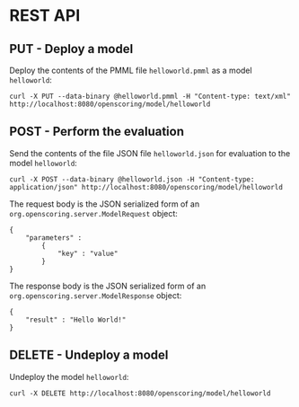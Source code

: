 # REST API

## PUT - Deploy a model

Deploy the contents of the PMML file `helloworld.pmml` as a model `helloworld`:
```
curl -X PUT --data-binary @helloworld.pmml -H "Content-type: text/xml" http://localhost:8080/openscoring/model/helloworld
```

## POST - Perform the evaluation

Send the contents of the file JSON file `helloworld.json` for evaluation to the model `helloworld`:
```
curl -X POST --data-binary @helloworld.json -H "Content-type: application/json" http://localhost:8080/openscoring/model/helloworld
```

The request body is the JSON serialized form of an `org.openscoring.server.ModelRequest` object:
```
{
	"parameters" :
		{
			"key" : "value"
		}
}
```

The response body is the JSON serialized form of an `org.openscoring.server.ModelResponse` object:
```
{
	"result" : "Hello World!"
}
```

## DELETE - Undeploy a model

Undeploy the model `helloworld`:
```
curl -X DELETE http://localhost:8080/openscoring/model/helloworld
```